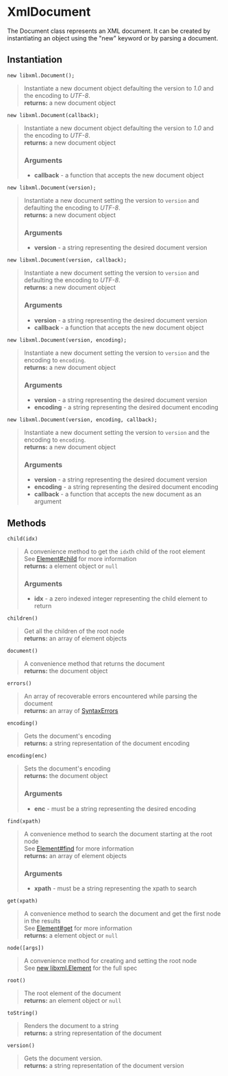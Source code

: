 XmlDocument
===========

The Document class represents an XML document. It can be created by
instantiating an object using the "new" keyword or by parsing a document.

Instantiation
-------------

`new libxml.Document();`
> Instantiate a new document object defaulting the version to *1.0* and the
> encoding to *UTF-8*.  
> **returns:** a new document object

`new libxml.Document(callback);`
> Instantiate a new document object defaulting the version to *1.0* and the
> encoding to *UTF-8*.  
> **returns:** a new document object  
> ### Arguments  
> * **callback** - a function that accepts the new document object

`new libxml.Document(version);`
> Instantiate a new document setting the version to `version` and defaulting
> the encoding to *UTF-8*.  
> **returns:** a new document object
> ### Arguments  
> * **version** - a string representing the desired document version  

`new libxml.Document(version, callback);`
> Instantiate a new document setting the version to `version` and defaulting
> the encoding to *UTF-8*.  
> **returns:** a new document object
> ### Arguments  
> * **version** - a string representing the desired document version  
> * **callback** - a function that accepts the new document object

`new libxml.Document(version, encoding);`
> Instantiate a new document setting the version to `version` and the encoding
> to `encoding`.  
> **returns:** a new document object
> ### Arguments  
> * **version** - a string representing the desired document version  
> * **encoding** - a string representing the desired document encoding  

`new libxml.Document(version, encoding, callback);`
> Instantiate a new document setting the version to `version` and the encoding
> to `encoding`.  
> **returns:** a new document object
> ### Arguments  
> * **version** - a string representing the desired document version  
> * **encoding** - a string representing the desired document encoding  
> * **callback** - a function that accepts the new document as an argument  

Methods
-------

`child(idx)`
> A convenience method to get the `idx`th child of the root element  
> See [Element#child](/element) for more information  
> **returns:** a element object or `null`
> ### Arguments  
> * **idx** - a zero indexed integer representing the child element to return  

`children()`
> Get all the children of the root node  
> **returns:** an array of element objects

`document()`
> A convenience method that returns the document  
> **returns:** the document object

`errors()`
> An array of recoverable errors encountered while parsing the document  
> **returns:** an array of [SyntaxErrors](/syntaxerror)

`encoding()` 
> Gets the document's encoding  
> **returns:** a string representation of the document encoding

`encoding(enc)`
> Sets the document's encoding  
> **returns:** the document object
> ### Arguments  
> * **enc** - must be a string representing the desired encoding  

`find(xpath)`
> A convenience method to search the document starting at the root node  
> See [Element#find](/element) for more information  
> **returns:** an array of element objects
> ### Arguments  
> * **xpath** - must be a string representing the xpath to search  

`get(xpath)`
> A convenience method to search the document and get the first node in the
> results  
> See [Element#get](/element) for more information  
> **returns:** a element object or `null`

`node([args])`
> A convenience method for creating and setting the root node  
> See [new libxml.Element](/element) for the full spec

`root()`
> The root element of the document  
> **returns:** an element object or `null`

`toString()`
> Renders the document to a string  
> **returns:** a string representation of the document

`version()`
> Gets the document version.  
> **returns:** a string representation of the document version
